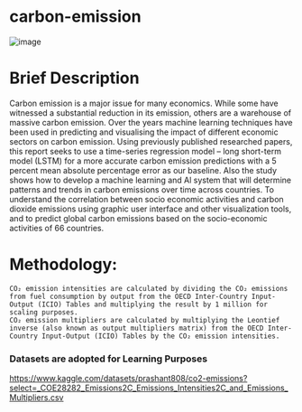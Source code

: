 # carbon-emission

![image](https://user-images.githubusercontent.com/116933114/230697724-1b8eb617-6ce8-4037-9db2-93fec617c496.png)

# Brief Description

Carbon emission is a major issue for many economics. While some have witnessed a substantial reduction in its emission, others are a warehouse of massive carbon emission. Over the years machine learning techniques have been used in predicting and visualising the impact of different economic sectors on carbon emission. Using previously published researched papers, this report seeks to use a time-series regression model – long short-term model (LSTM) for a more accurate carbon emission predictions with a 5 percent mean absolute percentage error as our baseline. Also the study shows how to develop a machine learning and Al system that will determine patterns and trends in carbon emissions over time across countries. To understand the correlation between socio economic activities and carbon dioxide emissions using graphic user interface and other visualization tools, and to predict global carbon emissions based on the socio-economic activities of 66 countries.


# Methodology:

```
CO₂ emission intensities are calculated by dividing the CO₂ emissions from fuel consumption by output from the OECD Inter-Country Input-Output (ICIO) Tables and multiplying the result by 1 million for scaling purposes. 
CO₂ emission multipliers are calculated by multiplying the Leontief inverse (also known as output multipliers matrix) from the OECD Inter-Country Input-Output (ICIO) Tables by the CO₂ emission intensities.

```

### Datasets are adopted for Learning Purposes


https://www.kaggle.com/datasets/prashant808/co2-emissions?select=_COE28282_Emissions2C_Emissions_Intensities2C_and_Emissions_Multipliers.csv
